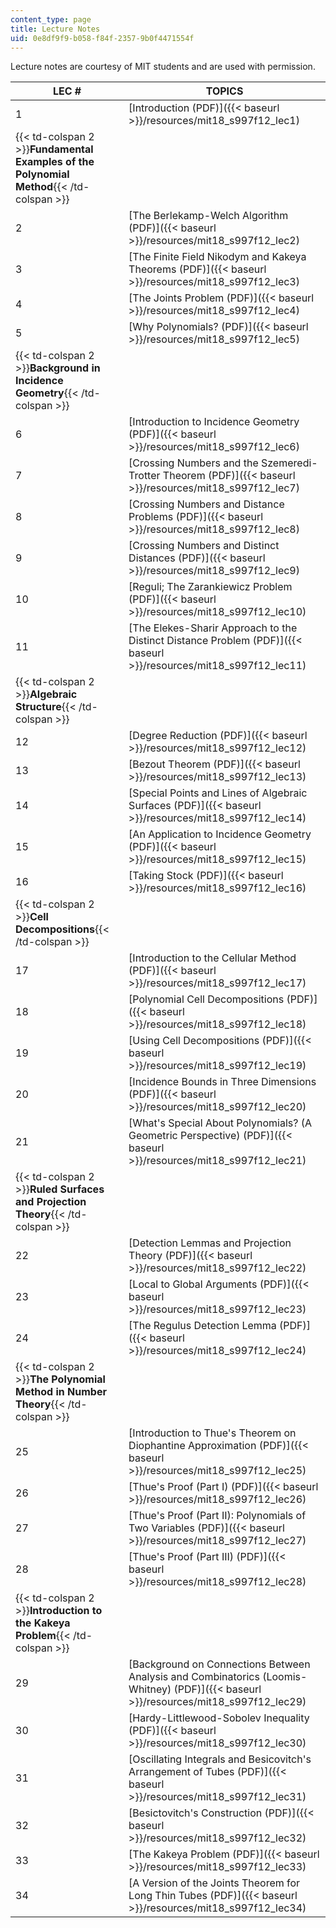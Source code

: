 ```yaml
---
content_type: page
title: Lecture Notes
uid: 0e8df9f9-b058-f84f-2357-9b0f4471554f
---
```


Lecture notes are courtesy of MIT students and are used with permission.

| LEC # | TOPICS |
| --- | --- |
| 1 | [Introduction (PDF)]({{< baseurl >}}/resources/mit18_s997f12_lec1) |
| {{< td-colspan 2 >}}**Fundamental Examples of the Polynomial Method**{{< /td-colspan >}} ||
| 2 | [The Berlekamp-Welch Algorithm (PDF)]({{< baseurl >}}/resources/mit18_s997f12_lec2) |
| 3 | [The Finite Field Nikodym and Kakeya Theorems (PDF)]({{< baseurl >}}/resources/mit18_s997f12_lec3) |
| 4 | [The Joints Problem (PDF)]({{< baseurl >}}/resources/mit18_s997f12_lec4) |
| 5 | [Why Polynomials? (PDF)]({{< baseurl >}}/resources/mit18_s997f12_lec5) |
| {{< td-colspan 2 >}}**Background in Incidence Geometry**{{< /td-colspan >}} ||
| 6 | [Introduction to Incidence Geometry (PDF)]({{< baseurl >}}/resources/mit18_s997f12_lec6) |
| 7 | [Crossing Numbers and the Szemeredi-Trotter Theorem (PDF)]({{< baseurl >}}/resources/mit18_s997f12_lec7) |
| 8 | [Crossing Numbers and Distance Problems (PDF)]({{< baseurl >}}/resources/mit18_s997f12_lec8) |
| 9 | [Crossing Numbers and Distinct Distances (PDF)]({{< baseurl >}}/resources/mit18_s997f12_lec9) |
| 10 | [Reguli; The Zarankiewicz Problem (PDF)]({{< baseurl >}}/resources/mit18_s997f12_lec10) |
| 11 | [The Elekes-Sharir Approach to the Distinct Distance Problem (PDF)]({{< baseurl >}}/resources/mit18_s997f12_lec11) |
| {{< td-colspan 2 >}}**Algebraic Structure**{{< /td-colspan >}} ||
| 12 | [Degree Reduction (PDF)]({{< baseurl >}}/resources/mit18_s997f12_lec12) |
| 13 | [Bezout Theorem (PDF)]({{< baseurl >}}/resources/mit18_s997f12_lec13) |
| 14 | [Special Points and Lines of Algebraic Surfaces (PDF)]({{< baseurl >}}/resources/mit18_s997f12_lec14) |
| 15 | [An Application to Incidence Geometry (PDF)]({{< baseurl >}}/resources/mit18_s997f12_lec15) |
| 16 | [Taking Stock (PDF)]({{< baseurl >}}/resources/mit18_s997f12_lec16) |
| {{< td-colspan 2 >}}**Cell Decompositions**{{< /td-colspan >}} ||
| 17 | [Introduction to the Cellular Method (PDF)]({{< baseurl >}}/resources/mit18_s997f12_lec17) |
| 18 | [Polynomial Cell Decompositions (PDF)]({{< baseurl >}}/resources/mit18_s997f12_lec18) |
| 19 | [Using Cell Decompositions (PDF)]({{< baseurl >}}/resources/mit18_s997f12_lec19) |
| 20 | [Incidence Bounds in Three Dimensions (PDF)]({{< baseurl >}}/resources/mit18_s997f12_lec20) |
| 21 | [What's Special About Polynomials? (A Geometric Perspective) (PDF)]({{< baseurl >}}/resources/mit18_s997f12_lec21) |
| {{< td-colspan 2 >}}**Ruled Surfaces and Projection Theory**{{< /td-colspan >}} ||
| 22 | [Detection Lemmas and Projection Theory (PDF)]({{< baseurl >}}/resources/mit18_s997f12_lec22) |
| 23 | [Local to Global Arguments (PDF)]({{< baseurl >}}/resources/mit18_s997f12_lec23) |
| 24 | [The Regulus Detection Lemma (PDF)]({{< baseurl >}}/resources/mit18_s997f12_lec24) |
| {{< td-colspan 2 >}}**The Polynomial Method in Number Theory**{{< /td-colspan >}} ||
| 25 | [Introduction to Thue's Theorem on Diophantine Approximation (PDF)]({{< baseurl >}}/resources/mit18_s997f12_lec25) |
| 26 | [Thue's Proof (Part I) (PDF)]({{< baseurl >}}/resources/mit18_s997f12_lec26) |
| 27 | [Thue's Proof (Part II): Polynomials of Two Variables (PDF)]({{< baseurl >}}/resources/mit18_s997f12_lec27) |
| 28 | [Thue's Proof (Part III) (PDF)]({{< baseurl >}}/resources/mit18_s997f12_lec28) |
| {{< td-colspan 2 >}}**Introduction to the Kakeya Problem**{{< /td-colspan >}} ||
| 29 | [Background on Connections Between Analysis and Combinatorics (Loomis-Whitney) (PDF)]({{< baseurl >}}/resources/mit18_s997f12_lec29) |
| 30 | [Hardy-Littlewood-Sobolev Inequality (PDF)]({{< baseurl >}}/resources/mit18_s997f12_lec30) |
| 31 | [Oscillating Integrals and Besicovitch's Arrangement of Tubes (PDF)]({{< baseurl >}}/resources/mit18_s997f12_lec31) |
| 32 | [Besictovitch's Construction (PDF)]({{< baseurl >}}/resources/mit18_s997f12_lec32) |
| 33 | [The Kakeya Problem (PDF)]({{< baseurl >}}/resources/mit18_s997f12_lec33) |
| 34 | [A Version of the Joints Theorem for Long Thin Tubes (PDF)]({{< baseurl >}}/resources/mit18_s997f12_lec34)